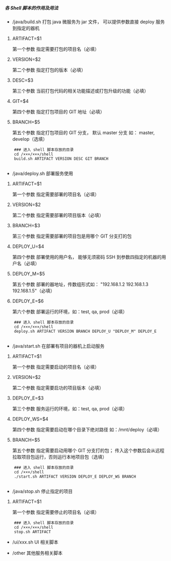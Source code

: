 ##### 各 Shell 脚本的作用及用法

* /java/build.sh 打包 java 微服务为 jar 文件， 可以提供参数直接 deploy 服务到指定的器机

1. ARTIFACT=$1
    
    第一个参数 指定需要打包的项目名（必填）
   
2. VERSION=$2
    
    第二个参数 指定打包的版本（必填）
   
3. DESC=$3
    
    第三个参数 当前打包代码的相关功能描述或打包升级的功能（必填）

4. GIT=$4
    
    第四个参数 指定打包项目的 GIT 地址（必填）
    
5. BRANCH=$5

    第五个参数 指定打包项目的 GIT 分支， 默认 master 分支 如： master, develop（选填）
    
```
    ### 进入 shell 脚本存放的目录
    cd /×××/×××/shell
    build.sh ARTIFACT VERSION DESC GIT BRANCH
    
```

* /java/deploy.sh 部署服务使用

1. ARTIFACT=$1
    
    第一个参数 指定需要部署的项目名（必填）

2. VERSION=$2

    第二个参数 指定需要部署的项目版本（必填）
3. BRANCH=$3

    第三个参数 指定需要部署的项目包是用哪个 GIT 分支打的包
4. DEPLOY_U=$4   
    
    第四个参数 部署使用的用户名， 能够无须密码 SSH 到参数四指定的机器的用户名（必填）
              
5. DEPLOY_M=$5   
    
    第五个参数 部署的器地址，传数组形式如： "192.168.1.2 192.168.1.3 192.168.1.5"（必填）

6. DEPLOY_E=$6   
    
    第六个参数 部署运行的环境，如：test, qa, prod（必填）

```
    ### 进入 shell 脚本存放的目录
    cd /×××/×××/shell
    deploy.sh ARTIFACT VERSION BRANCH DEPLOY_U "DEPLOY_M" DEPLOY_E
    
```

* /java/start.sh 在部署有项目的器机上启动服务

1. ARTIFACT=$1   
    
    第一个参数 指定需要启动的项目名（必填）

2. VERSION=$2    
    
    第二个参数 指定需要启功的项目版本（必填）

3. DEPLOY_E=$3   
    
    第三个参数 服务运行的环境，如：test, qa, prod（必填）
    
4. DEPLOY_WS=$4
    
    第四个参数 指定需要启动在哪个目录下绝对路径 如：/mnt/deploy（必填）
    
4. BRANCH=$5

    第五个参数 指定需要启动用哪个 GIT 分支打的包； 传入这个参数后会从远程拉取项目包运行，否则运行本地项目包（选填）
    
```
    ### 进入 shell 脚本存放的目录
    cd /×××/shell
    ./start.sh ARTIFACT VERSION DEPLOY_E DEPLOY_WS BRANCH
    
```

* /java/stop.sh 停止指定的项目

1. ARTIFACT=$1   
    
    第一个参数 指定需要停止的项目名（必填）

```
    ### 进入 shell 脚本存放的目录
    cd /×××/×××/shell
    stop.sh ARTIFACT

```

* /ui/xxx.sh UI 相关脚本


* /other 其他服务相关脚本